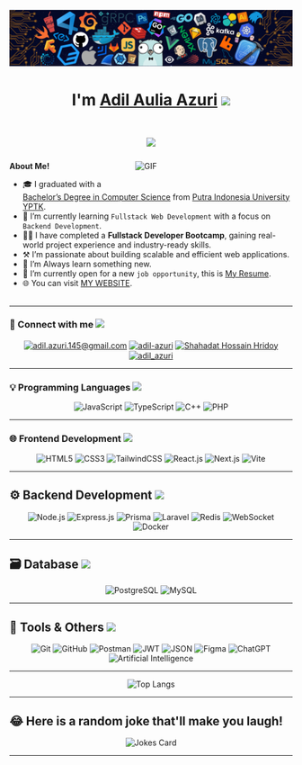 <!-- HEADER -->

![Github Banner](img/banner.png)

<h1 align="center">I'm 
<a href="https://github.com/adil-azuri">Adil Aulia Azuri</a>
<img src="https://media.giphy.com/media/hvRJCLFzcasrR4ia7z/giphy.gif" width="30">
</h1>

<h1 align="center">
<img src="https://readme-typing-svg.herokuapp.com?lines=Web+Developer;Software+Engineer;Fullstack+Developer;Always%20Learning%20New%20Things&center=true&width=420&height=45">
</h1>

<!-- ABOUT ME -->
<img align="right" alt="GIF" src="/img/coding-typing.gif" width="280" style="margin-left: 20px; margin-bottom: 20px;" />

**About Me!**

- 🎓 I graduated with a [Bachelor’s Degree in Computer Science](https://filkom.upiyptk.ac.id/) from [Putra Indonesia University YPTK](https://www.upiyptk.ac.id).
- 🌱 I’m currently learning `Fullstack Web Development` with a focus on `Backend Development`.
- 👨‍💻 I have completed a **Fullstack Developer Bootcamp**, gaining real-world project experience and industry-ready skills.
- ⚒️ I’m passionate about building scalable and efficient web applications.
- 🧐 I’m Always learn something new.
- 🤔 I’m currently open for a new `job opportunity`, this is [My Resume](https://www.linkedin.com/in/adil-aulia-azuri/).
- 🌐 You can visit [MY WEBSITE](http://adil-azuri.vercel.app).
  <br><br>

---

### 🔗 Connect with me <img src="https://media.giphy.com/media/iY8CRBdQXODJSCERIr/giphy.gif" width="20px">

<div align="center">
  <a href="mailto:adil.azuri.145@gmail.com" target="_blank"><img align="center" src="https://img.icons8.com/?size=100&id=P7UIlhbpWzZm&format=png&color=000000" alt="adil.azuri.145@gmail.com" height="30" width="40" /></a>
  <a href="https://github.com/adil-azuri" target="_blank"><img align="center" src="https://raw.githubusercontent.com/rahuldkjain/github-profile-readme-generator/master/src/images/icons/Social/github.svg" alt="adil-azuri" height="30" width="40" /></a>
  <a href="https://linkedin.com/in/adil-aulia-azuri/" target="_blank"><img align="center" src="https://raw.githubusercontent.com/rahuldkjain/github-profile-readme-generator/master/src/images/icons/Social/linked-in-alt.svg" alt="Shahadat Hossain Hridoy" height="30" width="40" /></a>
  <a href="https://instagram.com/adil_azuri" target="_blank"><img align="center" src="https://raw.githubusercontent.com/rahuldkjain/github-profile-readme-generator/master/src/images/icons/Social/instagram.svg" alt="adil_azuri" height="30" width="40" /></a>
</div>

---

### 💡 Programming Languages <img src="https://media.giphy.com/media/iY8CRBdQXODJSCERIr/giphy.gif" width="20px">

<div align="center">

![JavaScript](https://img.shields.io/badge/JavaScript-F7DF1E?style=flat-square&logo=javascript&logoColor=black)
![TypeScript](https://img.shields.io/badge/TypeScript-3178C6?style=flat-square&logo=typescript&logoColor=white)
![C++](https://img.shields.io/badge/C++-00599C?style=flat-square&logo=c%2B%2B&logoColor=white)
![PHP](https://img.shields.io/badge/PHP-777BB4?style=flat-square&logo=php&logoColor=white)

</div>

---

### 🌐 Frontend Development <img src="https://media.giphy.com/media/iY8CRBdQXODJSCERIr/giphy.gif" width="20px">

<div align="center">

![HTML5](https://img.shields.io/badge/HTML5-E34F26?style=flat-square&logo=html5&logoColor=white)
![CSS3](https://img.shields.io/badge/CSS3-1572B6?style=flat-square&logo=css3&logoColor=white)
![TailwindCSS](https://img.shields.io/badge/TailwindCSS-38B2AC?style=flat-square&logo=tailwindcss&logoColor=white)
![React.js](https://img.shields.io/badge/React.js-61DAFB?style=flat-square&logo=react&logoColor=white)
![Next.js](https://img.shields.io/badge/Next.js-000000?style=flat-square&logo=nextdotjs&logoColor=white)
![Vite](https://img.shields.io/badge/Vite-646CFF?style=flat-square&logo=vite&logoColor=white)

 </div>
 
---

## ⚙️ Backend Development <img src="https://media.giphy.com/media/iY8CRBdQXODJSCERIr/giphy.gif" width="20px">

<div align="center">

![Node.js](https://img.shields.io/badge/Node.js-339933?style=flat-square&logo=node.js&logoColor=white)
![Express.js](https://img.shields.io/badge/Express.js-000000?style=flat-square&logo=express&logoColor=white)
![Prisma](https://img.shields.io/badge/Prisma-2D3748?style=flat-square&logo=prisma&logoColor=white)
![Laravel](https://img.shields.io/badge/Laravel-FF2D20?style=flat-square&logo=laravel&logoColor=white)
![Redis](https://img.shields.io/badge/Redis-DC382D?style=flat-square&logo=redis&logoColor=white)
![WebSocket](https://img.shields.io/badge/WebSocket-010101?style=flat-square&logo=socket.io&logoColor=white)
![Docker](https://img.shields.io/badge/Docker-2496ED?style=flat-square&logo=docker&logoColor=white)

</div>

---

## 🗃️ Database <img src="https://media.giphy.com/media/iY8CRBdQXODJSCERIr/giphy.gif" width="20px">

<div align="center">

![PostgreSQL](https://img.shields.io/badge/PostgreSQL-316192?style=flat-square&logo=postgresql&logoColor=white)
![MySQL](https://img.shields.io/badge/MySQL-4479A1?style=flat-square&logo=mysql&logoColor=white)

</div>

---

## 🧰 Tools & Others <img src="https://media.giphy.com/media/iY8CRBdQXODJSCERIr/giphy.gif" width="20px">

<div align="center">

![Git](https://img.shields.io/badge/Git-F05032?style=flat-square&logo=git&logoColor=white)
![GitHub](https://img.shields.io/badge/GitHub-181717?style=flat-square&logo=github&logoColor=white)
![Postman](https://img.shields.io/badge/Postman-FF6C37?style=flat-square&logo=postman&logoColor=white)
![JWT](https://img.shields.io/badge/JWT-000000?style=flat-square&logo=jsonwebtokens&logoColor=white)
![JSON](https://img.shields.io/badge/JSON-000000?style=flat-square&logo=json&logoColor=white)
![Figma](https://img.shields.io/badge/Figma-F24E1E?style=flat-square&logo=figma&logoColor=white)
![ChatGPT](https://img.shields.io/badge/ChatGPT-74AA9C?style=flat-square&logo=openai&logoColor=white)
![Artificial Intelligence](https://img.shields.io/badge/AI-000000?style=flat-square&logo=artificialintelligence&logoColor=white)

</div>

---

<p align="center">
  <img src="https://github-readme-stats.vercel.app/api/top-langs/?username=adil-azuri&layout=compact&theme=tokyonight" alt="Top Langs" />
</p>

---

## 😂 Here is a random joke that'll make you laugh!

<div align="center">

![Jokes Card](https://readme-jokes.vercel.app/api)

</div>

---
